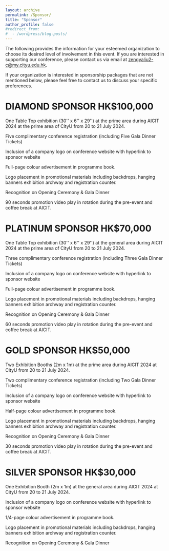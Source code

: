 ```yaml
---
layout: archive
permalink: /Sponsor/
title: "Sponsor"
author_profile: false
#redirect_from:
#  - /wordpress/blog-posts/
---
```


The following provides the information for your esteemed organization to choose its desired level of involvement in this event. If you are interested in supporting our conference, please contact us via email at zengyaliu2-c@my.cityu.edu.hk.

If your organization is interested in sponsorship packages that are not mentioned below, please feel free to contact us to discuss your specific preferences.


DIAMOND SPONSOR HK$100,000
=====

One Table Top exhibition (30'' x 6'' x 29'') at the prime area during AICIT 2024 at the prime area of CityU from 20 to 21 July 2024.

Five complimentary conference registration (including Five Gala Dinner Tickets)

Inclusion of a company logo on conference website with hyperlink to sponsor website

Full-page colour advertisement in programme book.

Logo placement in promotional materials including backdrops, hanging banners exhibition archway and registration counter.

Recognition on Opening Ceremony & Gala Dinner

90 seconds promotion video play in rotation during the pre-event and coffee break at AICIT.

PLATINUM SPONSOR HK$70,000
=====

One Table Top exhibition (30'' x 6'' x 29'') at the general area during AICIT 2024 at the prime area of CityU from 20 to 21 July 2024.

Three complimentary conference registration (including Three Gala Dinner Tickets)

Inclusion of a company logo on conference website with hyperlink to sponsor website

Full-page colour advertisement in programme book.

Logo placement in promotional materials including backdrops, hanging banners exhibition archway and registration counter.

Recognition on Opening Ceremony & Gala Dinner

60 seconds promotion video play in rotation during the pre-event and coffee break at AICIT.


GOLD SPONSOR HK$50,000
=====

Two Exhibition Booths (2m x 1m) at the prime area during AICIT 2024 at CityU from 20 to 21 July 2024.

Two complimentary conference registration (including Two Gala Dinner Tickets)

Inclusion of a company logo on conference website with hyperlink to sponsor website

Half-page colour advertisement in programme book.

Logo placement in promotional materials including backdrops, hanging banners exhibition archway and registration counter.

Recognition on Opening Ceremony & Gala Dinner

30 seconds promotion video play in rotation during the pre-event and coffee break at AICIT.


SILVER SPONSOR HK$30,000
=====

One Exhibition Booth (2m x 1m) at the general area during AICIT 2024 at CityU from 20 to 21 July 2024.

Inclusion of a company logo on conference website with hyperlink to sponsor website

1/4-page colour advertisement in programme book.

Logo placement in promotional materials including backdrops, hanging banners exhibition archway and registration counter.

Recognition on Opening Ceremony & Gala Dinner





